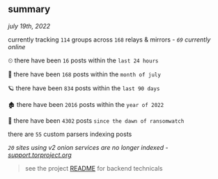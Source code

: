
## summary
_july 19th, 2022_

currently tracking `114` groups across `168` relays & mirrors - _`69` currently online_

⏲ there have been `16` posts within the `last 24 hours`

🦈 there have been `168` posts within the `month of july`

🪐 there have been `834` posts within the `last 90 days`

🏚 there have been `2016` posts within the `year of 2022`

🦕 there have been `4302` posts `since the dawn of ransomwatch`

there are `55` custom parsers indexing posts

_`20` sites using v2 onion services are no longer indexed - [support.torproject.org](https://support.torproject.org/onionservices/v2-deprecation/)_

> see the project [README](https://github.com/joshhighet/ransomwatch#ransomwatch--) for backend technicals
